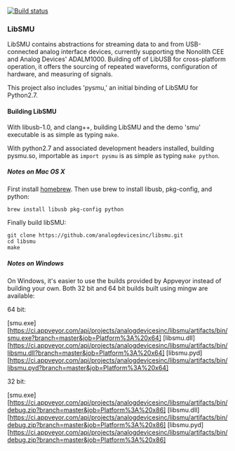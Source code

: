 [![Build status](https://ci.appveyor.com/api/projects/status/p30uj8rqulrxsqvs/branch/master?svg=true)](https://ci.appveyor.com/project/analogdevicesinc/libsmu/branch/master)

### LibSMU

LibSMU contains abstractions for streaming data to and from USB-connected
analog interface devices, currently supporting the Nonolith CEE and Analog
Devices' ADALM1000. Building off of LibUSB for cross-platform operation, it
offers the sourcing of repeated waveforms, configuration of hardware, and
measuring of signals.

This project also includes 'pysmu,' an initial binding of LibSMU for Python2.7.

#### Building LibSMU

With libusb-1.0, and clang++, building LibSMU and the demo 'smu' executable is
as simple as typing `make`.

With python2.7 and associated development headers installed, building pysmu.so,
importable as `import pysmu` is as simple as typing `make python`.

##### Notes on Mac OS X

First install [homebrew](http://brew.sh). Then use brew to install libusb, pkg-config, and python:

```
brew install libusb pkg-config python
```

Finally build libSMU:

```
git clone https://github.com/analogdevicesinc/libsmu.git
cd libsmu
make
```

##### Notes on Windows

On Windows, it's easier to use the builds provided by Appveyor instead of
building your own. Both 32 bit and 64 bit builds built using mingw are
available:

64 bit:

[smu.exe][https://ci.appveyor.com/api/projects/analogdevicesinc/libsmu/artifacts/bin/smu.exe?branch=master&job=Platform%3A%20x64]
[libsmu.dll][https://ci.appveyor.com/api/projects/analogdevicesinc/libsmu/artifacts/bin/libsmu.dll?branch=master&job=Platform%3A%20x64]
[libsmu.pyd][https://ci.appveyor.com/api/projects/analogdevicesinc/libsmu/artifacts/bin/libsmu.pyd?branch=master&job=Platform%3A%20x64]

32 bit:

[smu.exe][https://ci.appveyor.com/api/projects/analogdevicesinc/libsmu/artifacts/bin/debug.zip?branch=master&job=Platform%3A%20x86]
[libsmu.dll][https://ci.appveyor.com/api/projects/analogdevicesinc/libsmu/artifacts/bin/debug.zip?branch=master&job=Platform%3A%20x86]
[libsmu.pyd][https://ci.appveyor.com/api/projects/analogdevicesinc/libsmu/artifacts/bin/debug.zip?branch=master&job=Platform%3A%20x86]
